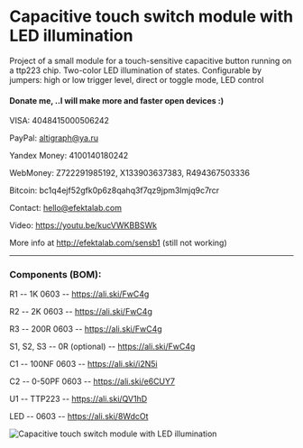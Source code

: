 # Capacitive touch switch module with LED illumination
Project of a small module for a touch-sensitive capacitive button running on a ttp223 chip. Two-color LED illumination of states. Configurable by jumpers: high or low trigger level, direct or toggle mode, LED control

#### Donate me, ..I will make more and faster open devices :)

VISA: 4048415000506242

PayPal: altigraph@ya.ru

Yandex Money: 4100140180242

WebMoney: Z722291985192, X133903637383, R494367503336

Bitcoin: bc1q4ejf52gfk0p6z8qahq3f7qz9jpm3lmjq9c7rcr

Contact: hello@efektalab.com

Video: https://youtu.be/kucVWKBBSWk

More info at http://efektalab.com/sensb1 (still not working)


---


### Components (BOM):

R1 -- 1K 0603  --  https://ali.ski/FwC4g

R2 -- 2K 0603  --  https://ali.ski/FwC4g

R3 -- 200R 0603  --  https://ali.ski/FwC4g

S1, S2, S3 -- 0R (optional) -- https://ali.ski/FwC4g

C1 -- 100NF 0603  --  https://ali.ski/i2N5i

C2 -- 0-50PF 0603  --  https://ali.ski/e6CUY7

U1 -- TTP223 -- https://ali.ski/QV1hD

LED -- 0603 -- https://ali.ski/8WdcOt

![Capacitive touch switch module with LED illumination](https://github.com/smartboxchannel/Capacitive-touch-switch-module-with-led-illumination/blob/master/Images/img_20200728_170232-resized.jpg)
